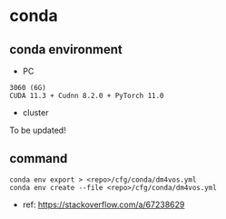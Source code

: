 # conda

## conda environment

- PC

```
3060 (6G)
CUDA 11.3 + Cudnn 8.2.0 + PyTorch 11.0
```

- cluster

To be updated!

## command

```shell
conda env export > <repo>/cfg/conda/dm4vos.yml
conda env create --file <repo>/cfg/conda/dm4vos.yml
```

- ref: <https://stackoverflow.com/a/67238629>
